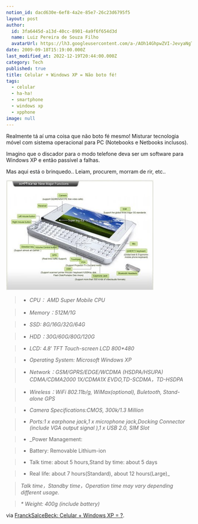 ```yaml
---
notion_id: dacd630e-6ef8-4a2e-85e7-26c23d6795f5
layout: post
author:
  id: 3fa6445d-a13d-40cc-8901-4a9f6f654d3d
  name: Luiz Pereira de Souza Filho
  avatarUrl: https://lh3.googleusercontent.com/a-/AOh14GhpwZVI-JevyaNgTdlrOT6YN20cI6V9Kxtq38Ij8AQ=s100
date: 2009-09-18T15:19:00.000Z
last_modified_at: 2022-12-19T20:44:00.000Z
category: Tech
published: true
title: Celular + Windows XP = Não boto fé!
tags:
  - celular
  - ha-ha!
  - smartphone
  - windows xp
  - xpphone
image: null
---
```


Realmente tá aí uma coisa que não boto fé mesmo! Misturar tecnologia móvel com sistema operacional para PC (Notebooks e Netbooks inclusos).

Imagino que o discador para o modo telefone deva ser um software para Windows XP e então passível a falhas.

Mas aqui está o brinquedo.. Leiam, procurem, morram de rir, etc..

![XP Phone](/wp-content/uploads/2009/09/XPPhone.jpg)

> * _CPU： AMD Super Mobile CPU_

> * _Memory：512M/1G_

> * _SSD: 8G/16G/32G/64G_

> * _HDD：30G/60G/80G/120G_

> * _LCD: 4.8&#8242; TFT Touch-screen LCD 800*480_

> * _Operating System: Microsoft Windows XP_

> * _Network：GSM/GPRS/EDGE/WCDMA (HSDPA/HSUPA) CDMA/CDMA2000 1X/CDMA1X EVDO,TD-SCDMA，TD-HSDPA_

> * _Wireless：WiFi 802.11b/g, WiMax(optional), Buletooth, Stand-alone GPS_

> * _Camera Specifications:CMOS, 300k/1.3 Million_

> * _Ports:1 x earphone jack,1 x microphone jack,Docking Connector (include VGA output signal ),1 x USB 2.0, SIM Slot_

> * _Power Management:

>   * Battery: Removable Lithium-ion

>   * Talk time: about 5 hours,Stand by time: about 5 days

>   * Real life: about 7 hours(Standard), about 12 hours(Large)_

>

> _Talk time，Standby time，Operation time may vary depending different usage._

>

> _* Weight: 400g (include battery)_

via [FranckSalceBeck: Celular + Windows XP = ?](http://francksalcebeck.blogspot.com/2009/09/celular-windows-xp.html).

